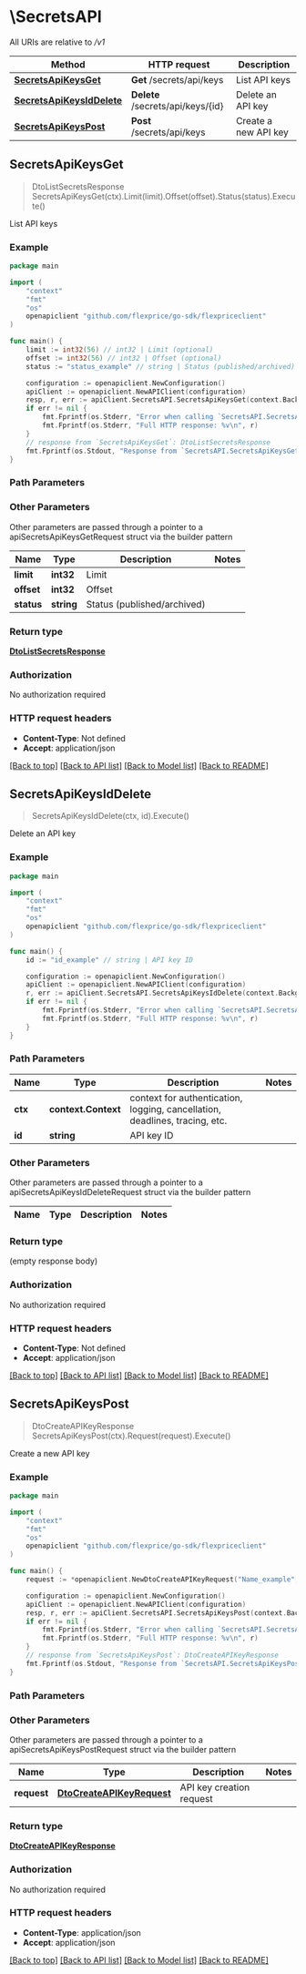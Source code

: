 # \SecretsAPI

All URIs are relative to */v1*

Method | HTTP request | Description
------------- | ------------- | -------------
[**SecretsApiKeysGet**](SecretsAPI.md#SecretsApiKeysGet) | **Get** /secrets/api/keys | List API keys
[**SecretsApiKeysIdDelete**](SecretsAPI.md#SecretsApiKeysIdDelete) | **Delete** /secrets/api/keys/{id} | Delete an API key
[**SecretsApiKeysPost**](SecretsAPI.md#SecretsApiKeysPost) | **Post** /secrets/api/keys | Create a new API key



## SecretsApiKeysGet

> DtoListSecretsResponse SecretsApiKeysGet(ctx).Limit(limit).Offset(offset).Status(status).Execute()

List API keys



### Example

```go
package main

import (
	"context"
	"fmt"
	"os"
	openapiclient "github.com/flexprice/go-sdk/flexpriceclient"
)

func main() {
	limit := int32(56) // int32 | Limit (optional)
	offset := int32(56) // int32 | Offset (optional)
	status := "status_example" // string | Status (published/archived) (optional)

	configuration := openapiclient.NewConfiguration()
	apiClient := openapiclient.NewAPIClient(configuration)
	resp, r, err := apiClient.SecretsAPI.SecretsApiKeysGet(context.Background()).Limit(limit).Offset(offset).Status(status).Execute()
	if err != nil {
		fmt.Fprintf(os.Stderr, "Error when calling `SecretsAPI.SecretsApiKeysGet``: %v\n", err)
		fmt.Fprintf(os.Stderr, "Full HTTP response: %v\n", r)
	}
	// response from `SecretsApiKeysGet`: DtoListSecretsResponse
	fmt.Fprintf(os.Stdout, "Response from `SecretsAPI.SecretsApiKeysGet`: %v\n", resp)
}
```

### Path Parameters



### Other Parameters

Other parameters are passed through a pointer to a apiSecretsApiKeysGetRequest struct via the builder pattern


Name | Type | Description  | Notes
------------- | ------------- | ------------- | -------------
 **limit** | **int32** | Limit | 
 **offset** | **int32** | Offset | 
 **status** | **string** | Status (published/archived) | 

### Return type

[**DtoListSecretsResponse**](DtoListSecretsResponse.md)

### Authorization

No authorization required

### HTTP request headers

- **Content-Type**: Not defined
- **Accept**: application/json

[[Back to top]](#) [[Back to API list]](../README.md#documentation-for-api-endpoints)
[[Back to Model list]](../README.md#documentation-for-models)
[[Back to README]](../README.md)


## SecretsApiKeysIdDelete

> SecretsApiKeysIdDelete(ctx, id).Execute()

Delete an API key



### Example

```go
package main

import (
	"context"
	"fmt"
	"os"
	openapiclient "github.com/flexprice/go-sdk/flexpriceclient"
)

func main() {
	id := "id_example" // string | API key ID

	configuration := openapiclient.NewConfiguration()
	apiClient := openapiclient.NewAPIClient(configuration)
	r, err := apiClient.SecretsAPI.SecretsApiKeysIdDelete(context.Background(), id).Execute()
	if err != nil {
		fmt.Fprintf(os.Stderr, "Error when calling `SecretsAPI.SecretsApiKeysIdDelete``: %v\n", err)
		fmt.Fprintf(os.Stderr, "Full HTTP response: %v\n", r)
	}
}
```

### Path Parameters


Name | Type | Description  | Notes
------------- | ------------- | ------------- | -------------
**ctx** | **context.Context** | context for authentication, logging, cancellation, deadlines, tracing, etc.
**id** | **string** | API key ID | 

### Other Parameters

Other parameters are passed through a pointer to a apiSecretsApiKeysIdDeleteRequest struct via the builder pattern


Name | Type | Description  | Notes
------------- | ------------- | ------------- | -------------


### Return type

 (empty response body)

### Authorization

No authorization required

### HTTP request headers

- **Content-Type**: Not defined
- **Accept**: application/json

[[Back to top]](#) [[Back to API list]](../README.md#documentation-for-api-endpoints)
[[Back to Model list]](../README.md#documentation-for-models)
[[Back to README]](../README.md)


## SecretsApiKeysPost

> DtoCreateAPIKeyResponse SecretsApiKeysPost(ctx).Request(request).Execute()

Create a new API key



### Example

```go
package main

import (
	"context"
	"fmt"
	"os"
	openapiclient "github.com/flexprice/go-sdk/flexpriceclient"
)

func main() {
	request := *openapiclient.NewDtoCreateAPIKeyRequest("Name_example", openapiclient.types.SecretType("private_key")) // DtoCreateAPIKeyRequest | API key creation request

	configuration := openapiclient.NewConfiguration()
	apiClient := openapiclient.NewAPIClient(configuration)
	resp, r, err := apiClient.SecretsAPI.SecretsApiKeysPost(context.Background()).Request(request).Execute()
	if err != nil {
		fmt.Fprintf(os.Stderr, "Error when calling `SecretsAPI.SecretsApiKeysPost``: %v\n", err)
		fmt.Fprintf(os.Stderr, "Full HTTP response: %v\n", r)
	}
	// response from `SecretsApiKeysPost`: DtoCreateAPIKeyResponse
	fmt.Fprintf(os.Stdout, "Response from `SecretsAPI.SecretsApiKeysPost`: %v\n", resp)
}
```

### Path Parameters



### Other Parameters

Other parameters are passed through a pointer to a apiSecretsApiKeysPostRequest struct via the builder pattern


Name | Type | Description  | Notes
------------- | ------------- | ------------- | -------------
 **request** | [**DtoCreateAPIKeyRequest**](DtoCreateAPIKeyRequest.md) | API key creation request | 

### Return type

[**DtoCreateAPIKeyResponse**](DtoCreateAPIKeyResponse.md)

### Authorization

No authorization required

### HTTP request headers

- **Content-Type**: application/json
- **Accept**: application/json

[[Back to top]](#) [[Back to API list]](../README.md#documentation-for-api-endpoints)
[[Back to Model list]](../README.md#documentation-for-models)
[[Back to README]](../README.md)

